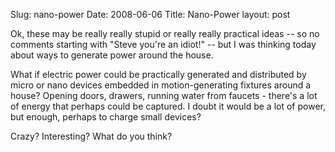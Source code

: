 Slug: nano-power
Date: 2008-06-06
Title: Nano-Power
layout: post

Ok, these may be really really stupid or really really practical ideas -- so no comments starting with "Steve you're an idiot!" -- but I was thinking today about ways to generate power around the house.

What if electric power could be practically generated and distributed by micro or nano devices embedded in motion-generating fixtures around a house? Opening doors, drawers, running water from faucets - there's a lot of energy that perhaps could be captured. I doubt it would be a lot of power, but enough, perhaps to charge small devices?

Crazy? Interesting? What do you think?
